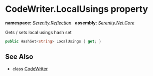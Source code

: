 # CodeWriter.LocalUsings property
**namespace:** *[Serenity.Reflection](../../README.md#serenity.reflection-namespace)*   **assembly**: *[Serenity.Net.Core](../../README.md)*

Gets / sets local usings hash set

```csharp
public HashSet<string> LocalUsings { get; }
```

## See Also

* class [CodeWriter](../CodeWriter.md)